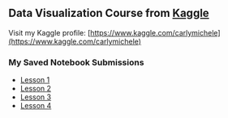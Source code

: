 ## Data Visualization Course from [Kaggle](https://www.kaggle.com/learn/data-visualization)

Visit my Kaggle profile: [https://www.kaggle.com/carlymichele](https://www.kaggle.com/carlymichele)

### My Saved Notebook Submissions
 - [Lesson 1](https://github.com/prototyyype/kaggle-practice/blob/main/data-visualization/exercise-hello-seaborn.ipynb)
 - [Lesson 2](https://github.com/prototyyype/kaggle-practice/blob/main/data-visualization/exercise-line-charts.ipynbgi)
 - [Lesson 3](https://github.com/prototyyype/kaggle-practice/blob/main/data-visualization/exercise-bar-charts-and-heatmaps.ipynb)
 - [Lesson 4](https://github.com/prototyyype/kaggle-practice/blob/main/data-visualization/exercise-scatter-plots.ipynb)
 <!-- - [Lesson 5]()
 - [Lesson 6]()
 - [Lesson 7]()
 - [Lesson 8]() -->
